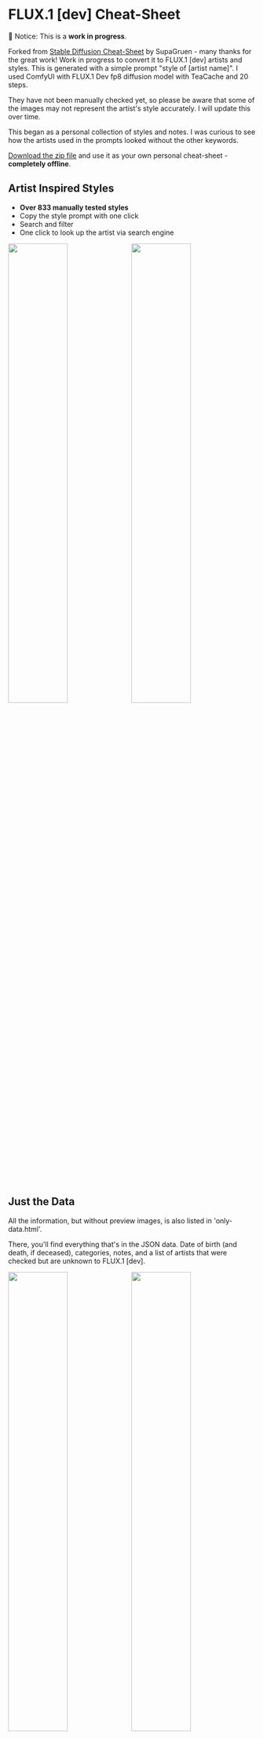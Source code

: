 # FLUX.1 [dev] Cheat-Sheet

🛑 Notice: This is a **work in progress**.

Forked from [Stable Diffusion Cheat-Sheet](https://github.com/SupaGruen/StableDiffusion-CheatSheet) by SupaGruen - many thanks for the great work! Work in progress to convert it to FLUX.1 [dev] artists and styles. This is generated with a simple prompt "style of [artist name]". I used ComfyUI with FLUX.1 Dev fp8 diffusion model with TeaCache and 20 steps.

They have not been manually checked yet, so please be aware that some of the images may not represent the artist's style accurately. I will update this over time.

This began as a personal collection of styles and notes. I was curious to see how the artists used in the prompts looked without the other keywords.

[Download the zip file](https://github.com/andygock/FLUX-CheatSheet/archive/refs/heads/main.zip) and use it as your own personal cheat-sheet - **completely offline**.

## Artist Inspired Styles

- **Over 833 manually tested styles**
- Copy the style prompt with one click
- Search and filter
- One click to look up the artist via search engine

<img src="https://raw.githubusercontent.com/SupaGruen/StableDiffusion-CheatSheet/main/img/other/01.webp" width="49%"> <img src="https://raw.githubusercontent.com/SupaGruen/StableDiffusion-CheatSheet/main/img/other/02.webp" width="49%">

## Just the Data

All the information, but without preview images, is also listed in 'only-data.html'.

There, you'll find everything that's in the JSON data. Date of birth (and death, if deceased), categories, notes, and a list of artists that were checked but are unknown to FLUX.1 [dev].

<img src="https://raw.githubusercontent.com/SupaGruen/StableDiffusion-CheatSheet/main/img/other/05.webp" width="49%"> <img src="https://raw.githubusercontent.com/SupaGruen/StableDiffusion-CheatSheet/main/img/other/06.webp" width="49%">

## Credits

From JS file or borrowed code to font and icons, thank you to:

- Vanilla LazyLoad (MIT) - https://github.com/verlok/vanilla-lazyload
- Google Font Roboto (Apache-2.0) - https://fonts.google.com/specimen/Roboto
- SVG Icons from Ionicons (MIT) - https://github.com/ionic-team/ionicons
